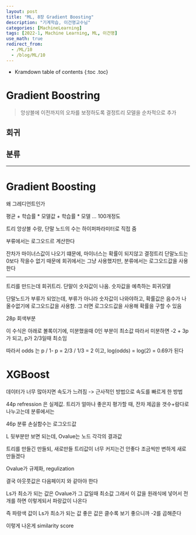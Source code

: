 ```yaml
---
layout: post
title: "ML, 8장 Gradient Boosting"
description: "기계학습, 이건명교수님"
categories: [MachineLearning]
tags: [2022-1, Machine Learning, ML, 이건명]
use_math: true
redirect_from:
  - /ML/10
  - /blog/ML/10
---
```


* Kramdown table of contents
{:toc .toc} 

# Gradient Boostring 

> 앙상블에 이전까지의 오차를 보정하도록 결정트리 모델을 순차적으로 추가

## 회귀



## 분류

--------------------------


# Gradient Boosting


왜 그레디언트인가

평균 + 학습률 * 모델값 + 학습률 * 모델 ... 100개정도 

트리 앙상블 수랑, 단말 노드의 수는 하이퍼파라미터로 직접 줌

부류에서는 로그오드르 계산한다

잔차가 마이너스값이 나오기 떄문에, 마이너스는 확률이 되지않고 결정트리 단말노드는 0보다 작을수 없기 때문에
회귀에서는 그냥 사용했지만, 분류에서는 로그오드값을 사용한다

-------

트리를 만드는데 회귀트리. 단말이 숫자값이 나옴. 숫자값을 예측하는 회귀모델

단말노드가 부류가 되었는데, 부류가 아니라 숫자값이 나와야하고, 확률값은 음수가 나올수없기에 로그오드값을 사용함.
그 러면 로그오드값을 사용해 확률을 구할 수 있음

28p 회색부분

이 수식은 아래로 볼록이기에, 미분했을때 0인 부분이 최소값
따라서 미분하면 -2 + 3p가 되고, p가 2/3일때 최소임

따라서 odds 는 p / 1- p = 2/3 / 1/3 = 2 이고, log(odds) = log(2) = 0.69가 된다

# XGBoost

데이터가 너무 많아지면 속도가 느려짐 
-> 근사적인 방법으로 속도를 빠르게 한 방법


44p
refression 은 실제값. 
트리가 얼마나 좋은지 평가할 때, 잔차 제곱을 갯수+람다로 나누고는데
분류에서는 

46p
분류 손실함수는 로그오드값

L 뒷부분만 보면 되는데, Ovalue는 노드 각각의 결과값

트리를 만들긴 만들되, 새로만들 트리값이 너무 커지는건 안좋다
조금씩만 변하게 새로 만들겠다

Ovalue가 규제화, regulization

결국 아웃풋값은 다음페이지 와 같아야 한다

Ls가 최소가 되는 값은 Ovalue가 그 값일때 최소값
그래서 이 값을 원래식에 넣어서 전개를 하면 이렇게되서 파랑값이 나온다

즉 파랑색 값이 Ls가 최소가 되는 값
좋은 값은 클수록 보기 좋으니까 -2를 곱해준다

이렇게 나온게 similarity score




